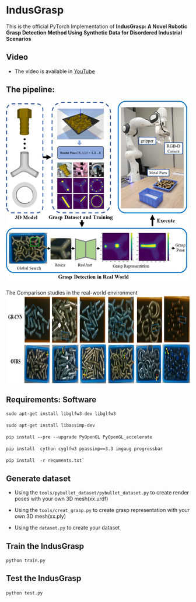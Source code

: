 # IndusGrasp
This is the official PyTorch Implementation of **IndusGrasp: A Novel Robotic Grasp Detection Method Using Synthetic
Data for Disordered Industrial Scenarios**


## Video
- The video is available in [YouTube](https://youtu.be/lmlCMYdMw5g)

## The pipeline:

<img src="image/all.png" width="500" height="500"/><br/>

The Comparison studies in the real-world environment
<img src="image/compare.png" width="900" height="240"/><br/>


## Requirements: Software
  ```shell
sudo apt-get install libglfw3-dev libglfw3  

sudo apt-get install libassimp-dev   

pip install --pre --upgrade PyOpenGL PyOpenGL_accelerate 

pip install  cython cyglfw3 pyassimp==3.3 imgaug progressbar

pip install  -r requments.txt`
  ```

## Generate dataset
- Using the `tools/pybullet_dataset/pybullet_dataset.py` to create render poses with your own 3D mesh(xx.urdf)

- Using the `tools/creat_grasp.py` to create grasp representation with your own 3D mesh(xx.ply)

- Using the `dataset.py` to create your dataset

## Train the IndusGrasp
`python train.py`

## Test the IndusGrasp
`python test.py `


